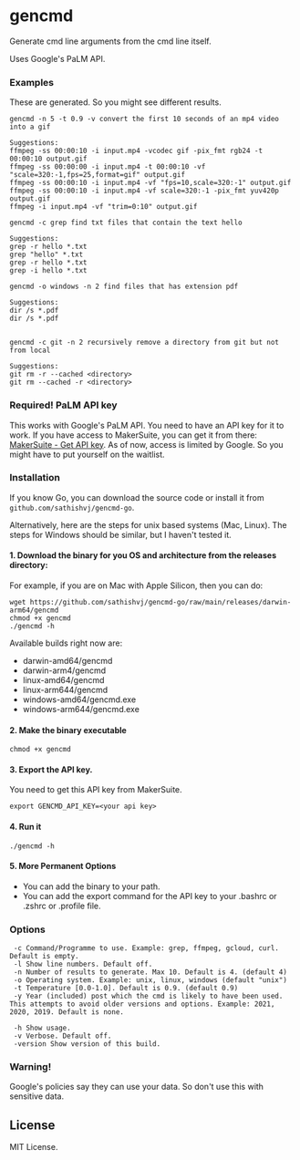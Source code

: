 # gencmd
Generate cmd line arguments from the cmd line itself. 

Uses Google's PaLM API. 

### Examples
These are generated. So you might see different results.
```	
gencmd -n 5 -t 0.9 -v convert the first 10 seconds of an mp4 video into a gif

Suggestions: 
ffmpeg -ss 00:00:10 -i input.mp4 -vcodec gif -pix_fmt rgb24 -t 00:00:10 output.gif
ffmpeg -ss 00:00:00 -i input.mp4 -t 00:00:10 -vf "scale=320:-1,fps=25,format=gif" output.gif
ffmpeg -ss 00:00:10 -i input.mp4 -vf "fps=10,scale=320:-1" output.gif
ffmpeg -ss 00:00:10 -i input.mp4 -vf scale=320:-1 -pix_fmt yuv420p output.gif
ffmpeg -i input.mp4 -vf "trim=0:10" output.gif
```

```
gencmd -c grep find txt files that contain the text hello
	
Suggestions:
grep -r hello *.txt
grep "hello" *.txt
grep -r hello *.txt
grep -i hello *.txt
```

```
gencmd -o windows -n 2 find files that has extension pdf

Suggestions:
dir /s *.pdf
dir /s *.pdf
	
```

```
gencmd -c git -n 2 recursively remove a directory from git but not from local

Suggestions:
git rm -r --cached <directory>
git rm --cached -r <directory>
```

### Required! PaLM API key
This works with Google's PaLM API. You need to have an API key for it to work. 
If you have access to MakerSuite, you can get it from there: [MakerSuite - Get API key](https://makersuite.google.com/app/apikey). 
As of now, access is limited by Google. So you might have to put yourself on the waitlist.

### Installation
If you know Go, you can download the source code or install it from `github.com/sathishvj/gencmd-go`.

Alternatively, here are the steps for unix based systems (Mac, Linux). The steps for Windows should be similar, but I haven't tested it.

#### 1. Download the binary for you OS and architecture from the releases directory: 

For example, if you are on Mac with Apple Silicon, then you can do:
```
wget https://github.com/sathishvj/gencmd-go/raw/main/releases/darwin-arm64/gencmd 
chmod +x gencmd 
./gencmd -h
```

Available builds right now are:
 - darwin-amd64/gencmd
 - darwin-arm4/gencmd
 - linux-amd64/gencmd
 - linux-arm644/gencmd
 - windows-amd64/gencmd.exe
 - windows-arm644/gencmd.exe

#### 2. Make the binary executable
```
chmod +x gencmd
```

#### 3. Export the API key.
You need to get this API key from MakerSuite. 
```
export GENCMD_API_KEY=<your api key>
```

#### 4. Run it
```
./gencmd -h
```

#### 5. More Permanent Options
 - You can add the binary to your path.
 - You can add the export command for the API key to your .bashrc or .zshrc or .profile file.

### Options
```
 -c Command/Programme to use. Example: grep, ffmpeg, gcloud, curl. Default is empty.
 -l	Show line numbers. Default off.
 -n Number of results to generate. Max 10. Default is 4. (default 4)
 -o Operating system. Example: unix, linux, windows (default "unix")
 -t Temperature [0.0-1.0]. Default is 0.9. (default 0.9)
 -y Year (included) post which the cmd is likely to have been used. This attempts to avoid older versions and options. Example: 2021, 2020, 2019. Default is none.
 
 -h	Show usage.
 -v	Verbose. Default off.
 -version Show version of this build.
```

### Warning!
Google's policies say they can use your data. So don't use this with sensitive data.


## License
MIT License. 

